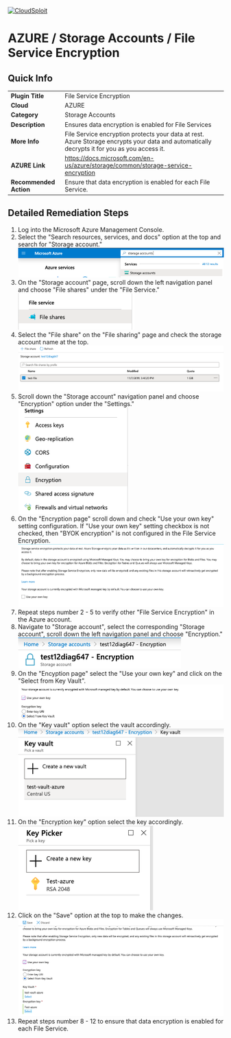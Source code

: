 [![CloudSploit](https://cloudsploit.com/img/logo-new-big-text-100.png "CloudSploit")](https://cloudsploit.com)

# AZURE / Storage Accounts / File Service Encryption

## Quick Info

| | |
|-|-|
| **Plugin Title** | File Service Encryption |
| **Cloud** | AZURE |
| **Category** | Storage Accounts |
| **Description** | Ensures data encryption is enabled for File Services |
| **More Info** | File Service encryption protects your data at rest. Azure Storage encrypts your data and automatically decrypts it for you as you access it. |
| **AZURE Link** | https://docs.microsoft.com/en-us/azure/storage/common/storage-service-encryption |
| **Recommended Action** | Ensure that data encryption is enabled for each File Service. |

## Detailed Remediation Steps

1. Log into the Microsoft Azure Management Console.
2. Select the "Search resources, services, and docs" option at the top and search for "Storage account."</br> <img src="/resources/azure/storageaccounts/file-service-encryption/step2.png"/>
3. On the "Storage account" page, scroll down the left navigation panel and choose "File shares" under the "File Service." </br> <img src="/resources/azure/storageaccounts/file-service-encryption/step3.png"/>
4. Select the "File share" on the "File sharing" page and check the storage account name at the top.</br> <img src="/resources/azure/storageaccounts/file-service-encryption/step4.png"/>
5. Scroll down the "Storage account" navigation panel and choose "Encryption" option under the "Settings."</br> <img src="/resources/azure/storageaccounts/file-service-encryption/step5.png"/>
6. On the "Encryption page" scroll down and check "Use your own key" setting configuration. If "Use your own key" setting checkbox is not checked, then "BYOK encryption" is not configured in the File Service Encryption.</br> <img src="/resources/azure/storageaccounts/file-service-encryption/step6.png"/>
7. Repeat steps number 2 - 5 to verify other "File Service Encryption" in the Azure account.</br>
8. Navigate to "Storage account", select the corresponding "Storage account", scroll down the left navigation panel and choose "Encryption."</br> <img src="/resources/azure/storageaccounts/file-service-encryption/step8.png"/>
9. On the "Encyption page" select the "Use your own key" and click on the "Select from Key Vault".</br> <img src="/resources/azure/storageaccounts/file-service-encryption/step9.png"/>
10. On the "Key vault" option select the vault accordingly.</br> <img src="/resources/azure/storageaccounts/file-service-encryption/step10.png"/>
11. On the "Encryption key" option select the key accordingly.</br> <img src="/resources/azure/storageaccounts/file-service-encryption/step11.png"/>
12. Click on the "Save" option at the top to make the changes.</br> <img src="/resources/azure/storageaccounts/file-service-encryption/step12.png"/>
13. Repeat steps number 8 - 12 to ensure that data encryption is enabled for each File Service.</br>
